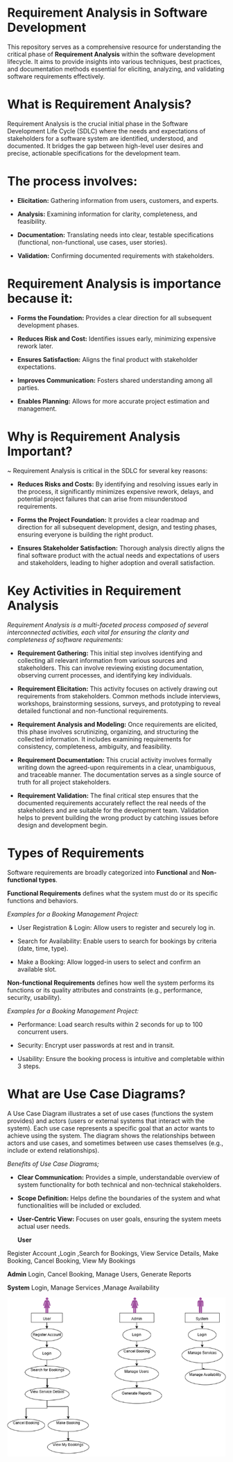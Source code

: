 # Requirement Analysis in Software Development

This repository serves as a comprehensive resource for understanding the critical phase of **Requirement Analysis** within the software development lifecycle.
It aims to provide insights into various techniques, best practices, and documentation methods essential for eliciting, analyzing, and validating software requirements effectively. 


# What is Requirement Analysis?

Requirement Analysis is the crucial initial phase in the Software Development Life Cycle (SDLC) where the needs and expectations of stakeholders for a software system are identified, understood, and documented. It bridges the gap between high-level user desires and precise, actionable specifications for the development team.

# The process involves:

* **Elicitation:** Gathering information from users, customers, and experts.

* **Analysis:** Examining information for clarity, completeness, and feasibility.

* **Documentation:** Translating needs into clear, testable specifications (functional, non-functional, use cases, user stories).

* **Validation:** Confirming documented requirements with stakeholders.

# Requirement Analysis is importance because it:

* **Forms the Foundation:** Provides a clear direction for all subsequent development phases.

* **Reduces Risk and Cost:** Identifies issues early, minimizing expensive rework later.

* **Ensures Satisfaction:** Aligns the final product with stakeholder expectations.

* **Improves Communication:** Fosters shared understanding among all parties.

* **Enables Planning:** Allows for more accurate project estimation and management.


# Why is Requirement Analysis Important?
~ Requirement Analysis is critical in the SDLC for several key reasons:

* **Reduces Risks and Costs:** By identifying and resolving issues early in the process, it significantly minimizes expensive rework, delays, and potential project failures that can arise from misunderstood requirements.

* **Forms the Project Foundation:** It provides a clear roadmap and direction for all subsequent development, design, and testing phases, ensuring everyone is building the right product.

* **Ensures Stakeholder Satisfaction:** Thorough analysis directly aligns the final software product with the actual needs and expectations of users and stakeholders, leading to higher adoption and overall satisfaction.


# Key Activities in Requirement Analysis
*Requirement Analysis is a multi-faceted process composed of several interconnected activities, each vital for ensuring the clarity and completeness of software requirements:*

* **Requirement Gathering:** This initial step involves identifying and collecting all relevant information from various sources and stakeholders. 
This can involve reviewing existing documentation, observing current processes, and identifying key individuals.

* **Requirement Elicitation:** This activity focuses on actively drawing out requirements from stakeholders.
 Common methods include interviews, workshops, brainstorming sessions, surveys, and prototyping to reveal detailed functional and non-functional requirements.

* **Requirement Analysis and Modeling:** Once requirements are elicited, this phase involves scrutinizing, organizing, and structuring the collected information.
It includes examining requirements for consistency, completeness, ambiguity, and feasibility. 

* **Requirement Documentation:** This crucial activity involves formally writing down the agreed-upon requirements in a clear, unambiguous, and traceable manner.
 The documentation serves as a single source of truth for all project stakeholders.

* **Requirement Validation:** The final critical step ensures that the documented requirements accurately reflect the real needs of the stakeholders and are suitable for the development team. Validation helps to prevent building the wrong product by catching issues before design and development begin.


# Types of Requirements
Software requirements are broadly categorized into **Functional** and **Non-functional types**.

**Functional Requirements** defines what the system must do or its specific functions and behaviors.

*Examples for a Booking Management Project:*

* User Registration & Login: Allow users to register and securely log in.

* Search for Availability: Enable users to search for bookings by criteria (date, time, type).

* Make a Booking: Allow logged-in users to select and confirm an available slot.


**Non-functional Requirements** defines how well the system performs its functions or its quality attributes and constraints (e.g., performance, security, usability).

*Examples for a Booking Management Project:*

* Performance: Load search results within 2 seconds for up to 100 concurrent users.

* Security: Encrypt user passwords at rest and in transit.

* Usability: Ensure the booking process is intuitive and completable within 3 steps.



# What are Use Case Diagrams?
A Use Case Diagram illustrates a set of use cases (functions the system provides) and actors (users or external systems that interact with the system). Each use case represents a specific goal that an actor wants to achieve using the system. The diagram shows the relationships between actors and use cases, and sometimes between use cases themselves (e.g., include or extend relationships).

*Benefits of Use Case Diagrams;*
* **Clear Communication:** Provides a simple, understandable overview of system functionality for both technical and non-technical stakeholders.

* **Scope Definition:** Helps define the boundaries of the system and what functionalities will be included or excluded.

* **User-Centric View:** Focuses on user goals, ensuring the system meets actual user needs.

  **User**

Register Account ,Login ,Search for Bookings, View Service Details, Make Booking, Cancel Booking, View My Bookings

 **Admin**
Login, Cancel Booking, Manage Users, Generate Reports

**System**
Login, Manage Services ,Manage Availability

![image alt](https://github.com/Susanadjanie1/requirement-analysis/blob/cab3cff45636d1d8320bfc5b6cb19d9e92d73b66/alx-booking-uc.png)



